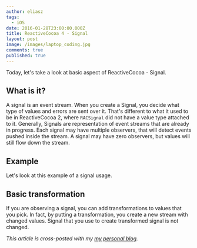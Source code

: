 ```yaml
---
author: eliasz
tags:
  - iOS
date: 2016-01-28T23:00:00.000Z
title: ReactiveCocoa 4 - Signal
layout: post
image: /images/laptop_coding.jpg
comments: true
published: true
---
```

Today, let's take a look at basic aspect of ReactiveCocoa - Signal.

## What is it?

A signal is an event stream. When you create a Signal, you decide what type of values and errors are sent over it. That's different to what it used to be in ReactiveCocoa 2, where `RACSignal` did not have a value type attached to it. Generally, Signals are representation of event streams that are already in progress. Each signal may have multiple observers, that will detect events pushed inside the stream. A signal may have zero observers, but values will still flow down the stream.

## Example


Let's look at this example of a signal usage.

<script src="https://gist.github.com/Eluss/81de173bf0d6987656e9.js"></script>

## Basic transformation

If you are observing a signal, you can add transformations to values that you pick. In fact, by putting a transformation, you create a new stream with changed values. Signal that you use to create transformed signal is not changed.

<script src="https://gist.github.com/Eluss/e723290d5c47a5c047b5.js"></script>

*This article is cross-posted with my [my personal blog](http://eluss.github.io/).*